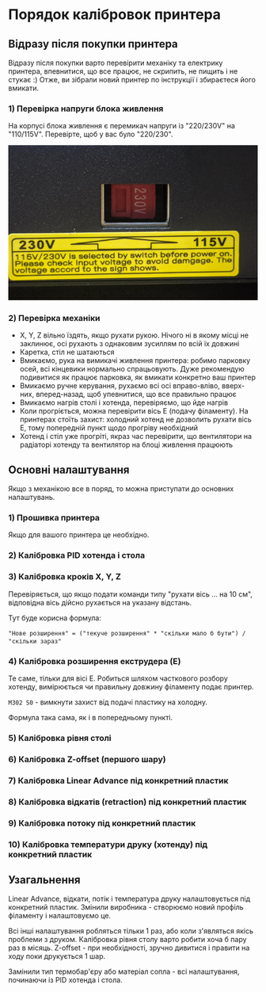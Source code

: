 # Порядок калібровок принтера

## Відразу після покупки принтера

Відразу після покупки варто перевірити механіку та електрику принтера, впевнитися, що
все працює, не скрипить, не пищить і не стукає :) Отже, ви зібрали новий принтер по інструкції
і збираєтеся його вмикати.

### 1) Перевірка напруги блока живлення

На корпусі блока живлення є перемикач напруги із "220/230V" на "110/115V". Перевірте, щоб у вас було "220/230".

![power supply voltage switch](img/power_supply_voltage.png)

### 2) Перевірка механіки

- X, Y, Z вільно їздять, якщо рухати рукою. Нічого ні в якому місці не заклинює, осі рухають з однаковим зусиллям по всій їх довжині
- Каретка, стіл не шатаються
- Вмикаємо, рука на вимикачі живлення принтера: робимо парковку осей, всі кінцевики нормально спрацьовують. Дуже рекомендую подивитися як працює парковка, як вмикати конкретно ваш принтер
- Вмикаємо ручне керування, рухаємо всі осі вправо-вліво, вверх-них, вперед-назад, щоб упевнитися, що все правильно працює
- Вмикаємо нагрів столі і хотенда, перевіряємо, що йде нагрів
- Коли прогріється, можна перевірити вісь E (подачу філаменту). На принтерах стоїть захист: холодний хотенд не дозволить рухати вісь E, тому попередній пункт щодо прогріву необхідний
- Хотенд і стіл уже прогріті, якраз час перевірити, що вентилятори на радіаторі хотенду та вентилятор на блоці живлення працюють


## Основні налаштування

Якщо з механікою все в поряд, то можна приступати до основних налаштувань.

### 1) Прошивка принтера

Якщо для вашого принтера це необхідно.

### 2) Калібровка PID хотенда і стола

### 3) Калібровка кроків X, Y, Z

Перевіряється, що якщо подати команди типу "рухати вісь ... на 10 см", відповідна вісь дійсно рухається на указану відстань.

Тут буде корисна формула:

```
"Нове розширення" = ("текуче розширення" * "скільки мало б бути") / "скільки зараз"
```

### 4) Калібровка розширення екструдера (E)

Те саме, тільки для вісі E. Робиться шляхом часткового розбору хотенду, вимірюється чи правильну довжину
філаменту подає принтер.

`M302 S0` - вимкнути захист від подачі пластику на холодну.

Формула така сама, як і в попередньому пункті.

### 5) Калібровка рівня столі

### 6) Калібровка Z-offset (першого шару)

### 7) Калібровка Linear Advance під конкретний пластик

### 8) Калібровка відкатів (retraction) під конкретний пластик

### 9) Калібровка потоку під конкретний пластик

### 10) Калібровка температури друку (хотенду) під конкретний пластик


## Узагальнення

Linear Advance, відкати, потік і температура друку налаштовується під конкретний пластик.
Змінили виробника - створюємо новий профіль філаменту і налаштовуємо це.

Всі інші налаштування робляться тільки 1 раз, або коли з'являться якісь проблеми з друком.
Калібровка рівня столу варто робити хоча б пару раз в місяць.
Z-offset - при необхідності, зручно дивитися і правити на ходу поки друкується 1 шар.

Замінили тип термобар'єру або матеріал сопла - всі налаштування, починаючи із PID хотенда і стола.
